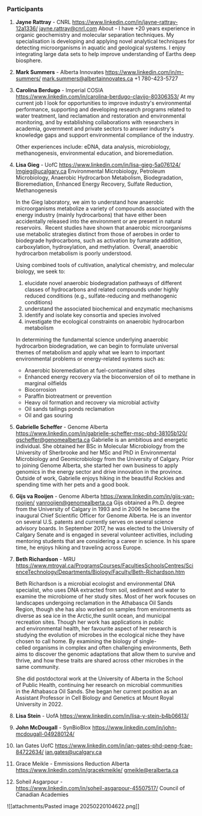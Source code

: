 ### Participants 

1. **Jayne Rattray** - CNRL 
	https://www.linkedin.com/in/jayne-rattray-12a1336/
	jayne.rattray@cnrl.com
	About - I have +20 years experience in organic geochemistry and molecular separation techniques. My specialisation is developing and applying novel analytical techniques for detecting microorganisms in aquatic and geological systems. I enjoy integrating large data sets to help improve understanding of Earths deep biosphere.

2. **Mark Summers** - Alberta Innovates
	https://www.linkedin.com/in/m-summers/
	mark.summers@albertainnovates.ca
	+1 780-423-5727

3. **Carolina Berdugo** - Imperial  COSIA 
	https://www.linkedin.com/in/carolina-berdugo-clavijo-80306353/
	At my current job I look for opportunities to improve industry's environmental performance, supporting and developing research programs related to water treatment, land reclamation and restoration and environmental monitoring, and by establishing collaborations with researchers in academia, government and private sectors to answer industry's knowledge gaps and support environmental compliance of the industry.  
  
	Other experiences include: eDNA, data analysis, microbiology, methanogenesis, environmental education, and bioremediation.

4. **Lisa Gieg** - UofC
	 https://www.linkedin.com/in/lisa-gieg-5a076124/
	 lmgieg@ucalgary.ca
	 Environmental Microbiology, Petroleum Microbiology, Anaerobic Hydrocarbon Metabolism, Biodegradation, Bioremediation, Enhanced Energy Recovery, Sulfate Reduction, Methanogenesis

	In the Gieg laboratory, we aim to understand how anaerobic microorganisms metabolize a variety of compounds associated with the energy industry (mainly hydrocarbons) that have either been accidentally released into the environment or are present in natural reservoirs.  Recent studies have shown that anaerobic microorganisms use metabolic strategies distinct from those of aerobes in order to biodegrade hydrocarbons, such as activation by fumarate addition, carboxylation, hydroxylation, and methylation.  Overall, anaerobic hydrocarbon metabolism is poorly understood.  

	Using combined tools of cultivation, analytical chemistry, and molecular biology, we seek to: 

	1. elucidate novel anaerobic biodegradation pathways of different classes of hydrocarbons and related compounds under highly reduced conditions (e.g., sulfate-reducing and methanogenic conditions)  
	2. understand the associated biochemical and enzymatic mechanisms 
	3. identify and isolate key consortia and species involved 
	4. investigate the ecological constraints on anaerobic hydrocarbon metabolism

	In determining the fundamental science underlying anaerobic hydrocarbon biodegradation, we can begin to formulate universal themes of metabolism and apply what we learn to important environmental problems or energy-related systems such as:

	- Anaerobic bioremediation at fuel-contaminated sites
	- Enhanced energy recovery via the bioconversion of oil to methane in marginal oilfields
	- Biocorrosion
	- Paraffin biotreatment or prevention
	- Heavy oil formation and recovery via microbial activity
	- Oil sands tailings ponds reclamation
	- Oil and gas souring

5. **Gabrielle Scheffer** - Genome Alberta
	https://www.linkedin.com/in/gabrielle-scheffer-msc-phd-38105b120/
	gscheffer@genomealberta.ca
	Gabrielle is an ambitious and energetic individual. She obtained her BSc in Molecular Microbiology from the University of Sherbrooke and her MSc and PhD in Environmental Microbiology and Geomicrobiology from the University of Calgary. Prior to joining Genome Alberta, she started her own business to apply genomics in the energy sector and drive innovation in the province. Outside of work, Gabrielle enjoys hiking in the beautiful Rockies and spending time with her pets and a good book.

6. **Gijs va Rooijen** - Genome Alberta
	https://www.linkedin.com/in/gijs-van-rooijen/
	vanrooijen@genomealberta.ca
	Gijs obtained a Ph.D. degree from the University of Calgary in 1993 and in 2006 he became the inaugural Chief Scientific Officer for Genome Alberta. He is an inventor on several U.S. patents and currently serves on several science advisory boards. In September 2017, he was elected to the University of Calgary Senate and is engaged in several volunteer activities, including mentoring students that are considering a career in science. In his spare time, he enjoys hiking and traveling across Europe.

7. **Beth Richardson** - MRU
	https://www.mtroyal.ca/ProgramsCourses/FacultiesSchoolsCentres/ScienceTechnology/Departments/Biology/Faculty/Beth-Richardson.htm

	Beth Richardson is a microbial ecologist and environmental DNA specialist, who uses DNA extracted from soil, sediment and water to examine the microbiome of her study sites. Most of her work focuses on landscapes undergoing reclamation in the Athabasca Oil Sands Region, though she has also worked on samples from environments as diverse as sea ice in the Arctic,the sunlit ocean, and municipal recreation sites. Though her work has applications in public and environmental health, her favourite aspect of her research is studying the evolution of microbes in the ecological niche they have chosen to call home. By examining the biology of single-celled organisms in complex and often challenging environments, Beth aims to discover the genomic adaptations that allow them to survive and thrive, and how these traits are shared across other microbes in the same community.

	She did postdoctoral work at the University of Alberta in the School of Public Health, continuing her research on microbial communities in the Athabasca Oil Sands. She began her current position as an Assistant Professor in Cell Biology and Genetics at Mount Royal University in 2022.

8. **Lisa Stein** - UofA
	https://www.linkedin.com/in/lisa-y-stein-b4b06613/


9. **John McDougall** - SynBioBlox
	https://www.linkedin.com/in/john-mcdougall-049280124/


10. Ian Gates UofC
	https://www.linkedin.com/in/ian-gates-phd-peng-fcae-84722634/
	ian.gates@ucalgary.ca


11. Grace Meikle - Emmissions Reduction Alberta
	https://www.linkedin.com/in/gracekmeikle/
	gmeikle@eralberta.ca


12. Soheil Asgarpour -  
	 https://www.linkedin.com/in/soheil-asgarpour-45507517/
	 Council of Canadian Academies

![[attachments/Pasted image 20250220104622.png]]


